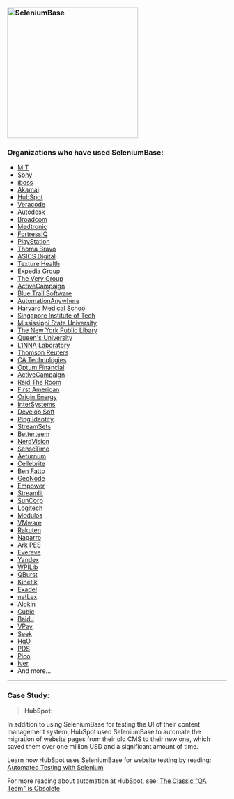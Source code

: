 <!-- SeleniumBase Docs -->

<h3 align="left"><img src="https://seleniumbase.github.io/cdn/img/sb_logo_b.png" alt="SeleniumBase" width="300" /></h3>

### Organizations who have used SeleniumBase:

* [MIT](https://web.mit.edu/)
* [Sony](https://www.sony.com/)
* [iboss](https://www.iboss.com/)
* [Akamai](https://www.akamai.com/)
* [HubSpot](https://www.hubspot.com/)
* [Veracode](https://www.veracode.com/)
* [Autodesk](https://www.autodesk.com/)
* [Broadcom](https://www.broadcom.com/)
* [Medtronic](https://www.medtronic.com/)
* [FortressIQ](https://www.fortressiq.com/)
* [PlayStation](https://www.playstation.com/)
* [Thoma Bravo](https://www.thomabravo.com/)
* [ASICS Digital](https://www.asicsdigital.com/)
* [Texture Health](https://www.texturehealth.com/)
* [Expedia Group](https://lifeatexpediagroup.com/)
* [The Very Group](https://www.theverygroup.com/)
* [ActiveCampaign](https://www.activecampaign.com/)
* [Blue Trail Software](https://www.bluetrail.software/)
* [AutomationAnywhere](https://www.automationanywhere.com/)
* [Harvard Medical School](https://hms.harvard.edu/)
* [Singapore Institute of Tech](https://www.singaporetech.edu.sg)
* [Mississippi State University](https://www.msstate.edu/)
* [The New York Public Libary](https://www.nypl.org/)
* [Queen's University](https://www.queensu.ca/)
* [L1NNA Laboratory](https://l1nna.com/)
* [Thomson Reuters](https://www.thomsonreuters.com/)
* [CA Technologies](https://tinyurl.com/ca-technologies)
* [Optum Financial](https://www.optum.com/financial-services.html)
* [ActiveCampaign](https://www.activecampaign.com/)
* [Raid The Room](https://raidtheroom.com/)
* [First American](https://www.firstam.com/)
* [Origin Energy](https://www.originenergy.com.au/)
* [InterSystems](https://www.intersystems.com/)
* [Develop Soft](https://www.developsoft.com/)
* [Ping Identity](https://www.pingidentity.com/)
* [StreamSets](https://streamsets.com/)
* [Betterteem](https://www.betterteem.com/)
* [NerdVision](https://www.nerd.vision/)
* [SenseTime](https://www.sensetime.com/en)
* [Aeturnum](https://aeturnum.com/)
* [Cellebrite](https://www.cellebrite.com/en/home/)
* [Ben Fatto](http://www.benfatto.net.br)
* [GeoNode](http://geonode.org/)
* [Empower](https://empower.me/)
* [Streamlit](https://streamlit.io/)
* [SunCorp](https://www.suncorpgroup.com.au/)
* [Logitech](https://www.logitech.com/)
* [Modulos](https://www.modulos.ai/)
* [VMware](https://www.vmware.com/)
* [Rakuten](https://global.rakuten.com/corp/about/)
* [Nagarro](https://www.nagarro.com/en)
* [Ark PES](https://www.arkpes.com/)
* [Evereve](https://evereve.com/)
* [Yandex](https://yandex.ru/)
* [WPILib](https://wpilib.org/)
* [QBurst](https://www.qburst.com/)
* [Kinetik](https://kinetik.care/)
* [Exadel](https://exadel.com/)
* [netLex](https://netlex.io/en/)
* [Alokin](https://alokin.in/)
* [Cubic](https://www.cubic.com/)
* [Baidu](https://www.baidu.com/)
* [VPay](https://www.vpayusa.com/)
* [Seek](https://www.seek.com.au/)
* [HqO](https://www.hqo.co/)
* [PDS](https://www.pdsinc.com/)
* [Pico](https://trypico.com/)
* [Iver](https://www.iver.com/)
* And more...

--------

### Case Study:

> **HubSpot**:

In addition to using SeleniumBase for testing the UI of their content management system, HubSpot used SeleniumBase to automate the migration of website pages from their old CMS to their new one, which saved them over one million USD and a significant amount of time.

Learn how HubSpot uses SeleniumBase for website testing by reading: [Automated Testing with Selenium](https://dev.hubspot.com/blog/bid/88880/Automated-Integration-Testing-with-Selenium-at-HubSpot#hs_cos_wrapper_name)

For more reading about automation at HubSpot, see: [The Classic "QA Team" is Obsolete](https://product.hubspot.com/blog/the-classic-qa-team-is-obsolete#hs_cos_wrapper_name)
